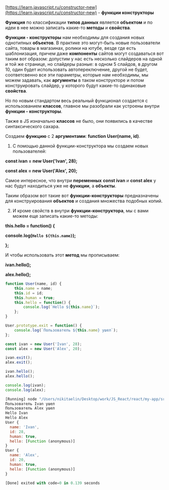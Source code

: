 [https://learn.javascript.ru/constructor-new](https://learn.javascript.ru/constructor-new) - **функции конструкторы**

  

**Функция** по классификации **типов данных** является **объектом** и по идеи в нее можно записать какие-то **методы** и **свойства**.

**Функции - конструкторы** нам необходимы для создания новых однотипных **объектов**. В практике это могут-быть новые пользователи сайта, товары в магазинах, ролики на ютубе, везде где есть шаблонизация, причем даже **компоненты** сайтов могут создаваться вот таким вот образом: допустим у нас есть несколько слайдеров на одной и той же странице, но слайдеры разные: в одном 5 слайдов, в другом 10, один будет использовать автопереключение, другой не будет, соответсвенно все эти параметры, которые нам необходимы, мы можем задавать, как **аргументы** в таком конструкторе и потом конструировать слайдер, у которого будут какие-то одинаковые **свойства**.

Но по новым стандартом весь реальный функционал создается с использованием **классов**, главное мы разобрали как устроены внутри **функции - конструкторы**.

Также в JS изначально **классов** не было, они появились в качестве синтаксического сахара.

Создаем **функцию** с 2 **аргументами**: **function User(name, id)**.

1) С помощью данной функции-конструктора мы создаем новых пользователей:

**const ivan = new User('Ivan', 28);**

**const alex = new User('Alex', 20);**

Самое интересное, что внутри **переменных** **const ivan** и **const alex** у нас будут находиться уже не **функции**, а **объекты**.

Таким образом вот такие вот **функции-конструкторы** предназначены для конструирования **объектов** и создания множества подобных копий.

2) И кроме свойств в внутри **функции-конструктора**, мы с вами можем еще записать какие-то методы:

**this.hello = function() {**

**console.log(`Hello ${this.name}`);**

**};**

И чтобы использовать этот **метод** мы прописываем:

**ivan.hello();**

**alex.hello();**

```JavaScript
function User(name, id) {
    this.name = name;
    this.id = id;
    this.human = true;
    this.hello = function() {
        console.log(`Hello ${this.name}`);
    };
}

User.prototype.exit = function() {
    console.log(`Пользователь ${this.name} ушел`);
};

const ivan = new User('Ivan', 28);
const alex = new User('Alex', 20);

ivan.exit();
alex.exit();

ivan.hello();
alex.hello();

console.log(ivan);
console.log(alex);
```

```JavaScript
[Running] node "/Users/nikitaelin/Desktop/work/JS_React/react/my-app/src/tempCodeRunnerFile.js"
Пользователь Ivan ушел
Пользователь Alex ушел
Hello Ivan
Hello Alex
User {
  name: 'Ivan',
  id: 28,
  human: true,
  hello: [Function (anonymous)]
}
User {
  name: 'Alex',
  id: 20,
  human: true,
  hello: [Function (anonymous)]
}

[Done] exited with code=0 in 0.139 seconds
```
